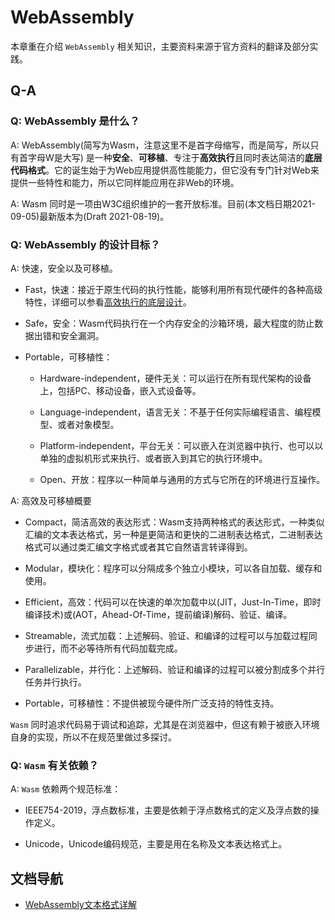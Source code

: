 # WebAssembly

本章重在介绍 `WebAssembly` 相关知识，主要资料来源于官方资料的翻译及部分实践。


## Q-A

### Q: WebAssembly 是什么？

A: WebAssembly(简写为Wasm，注意这里不是首字母缩写，而是简写，所以只有首字母W是大写) 是一种<b>安全</b>、<b>可移植</b>、专注于<b>高效执行</b>且同时表达简洁的<b>底层代码格式</b>。它的诞生始于为Web应用提供高性能能力，但它没有专门针对Web来提供一些特性和能力，所以它同样能应用在非Web的环境。

A: Wasm 同时是一项由W3C组织维护的一套开放标准。目前(本文档日期2021-09-05)最新版本为(Draft 2021-08-19)。

### Q: WebAssembly 的设计目标？

A: 快速，安全以及可移植。

- Fast，快速：接近于原生代码的执行性能，能够利用所有现代硬件的各种高级特性，详细可以参看[高效执行的底层设计](https://webassembly.org/docs/portability/#assumptions-for-efficient-execution)。

- Safe，安全：Wasm代码执行在一个内存安全的沙箱环境，最大程度的防止数据出错和安全漏洞。

- Portable，可移植性：
  
  - Hardware-independent，硬件无关：可以运行在所有现代架构的设备上，包括PC、移动设备，嵌入式设备等。
  
  - Language-independent，语言无关：不基于任何实际编程语言、编程模型、或者对象模型。
  
  - Platform-independent，平台无关：可以嵌入在浏览器中执行、也可以以单独的虚拟机形式来执行、或者嵌入到其它的执行环境中。
  
  - Open、开放：程序以一种简单与通用的方式与它所在的环境进行互操作。
  
A: 高效及可移植概要

- Compact，简洁高效的表达形式：Wasm支持两种格式的表达形式，一种类似汇编的文本表达格式，另一种是更简洁和更快的二进制表达格式，二进制表达格式可以通过类汇编文字格式或者其它自然语言转译得到。

- Modular，模块化：程序可以分隔成多个独立小模块，可以各自加载、缓存和使用。

- Efficient，高效：代码可以在快速的单次加载中以(JIT，Just-In-Time，即时编译技术)或(AOT，Ahead-Of-Time，提前编译)解码、验证、编译。 

- Streamable，流式加载：上述解码、验证、和编译的过程可以与加载过程同步进行，而不必等待所有代码加载完成。

- Parallelizable，并行化：上述解码、验证和编译的过程可以被分割成多个并行任务并行执行。

- Portable，可移植性：不提供被现今硬件所广泛支持的特性支持。

`Wasm` 同时追求代码易于调试和追踪，尤其是在浏览器中，但这有赖于被嵌入环境自身的实现，所以不在规范里做过多探讨。

### Q: `Wasm` 有关依赖？

A: `Wasm` 依赖两个规范标准：

- IEEE754-2019，浮点数标准，主要是依赖于浮点数格式的定义及浮点数的操作定义。

- Unicode，Unicode编码规范，主要是用在名称及文本表达格式上。

## 文档导航

- [WebAssembly文本格式详解](./WebAssemblyTextFormat.md)
